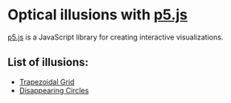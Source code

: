 # Optical illusions with [p5.js](https://p5js.org/)

[p5.js](https://p5js.org/) is a JavaScript library for creating interactive visualizations.

## List of illusions:

- [Trapezoidal Grid](/trapezoidal-grid/)
- [Disappearing Circles](/disappearing-circles/)
